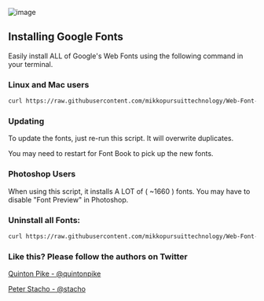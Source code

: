 
![image](splash.png)


## Installing Google Fonts

Easily install ALL of Google's Web Fonts using the following command in your terminal.

### Linux and Mac users

```bash
curl https://raw.githubusercontent.com/mikkopursuittechnology/Web-Font-Load/master/install.sh | bash
```

### Updating

To update the fonts, just re-run this script. It will overwrite duplicates.

You may need to restart for Font Book to pick up the new fonts.

### Photoshop Users

When using this script, it installs A LOT of ( ~1660 ) fonts. You may have to disable "Font Preview" in Photoshop.

### Uninstall all Fonts:

``` bash
curl https://raw.githubusercontent.com/mikkopursuittechnology/Web-Font-Load/master/uninstall.sh | bash
```

### Like this? Please follow the authors on Twitter

[Quinton Pike - @quintonpike](https://twitter.com/QuintonPike)

[Peter Stacho - @stacho](https://twitter.com/stacho)

